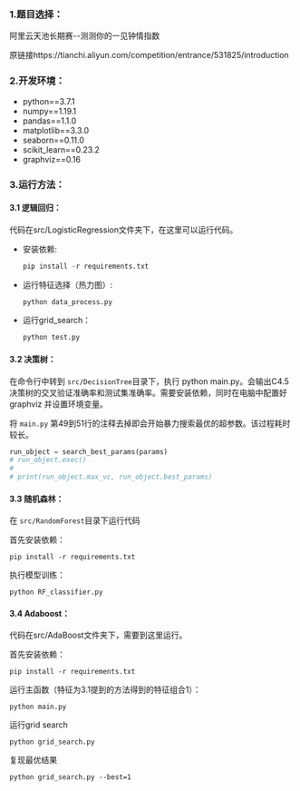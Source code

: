 ### 1.题目选择：

阿里云天池长期赛--测测你的一见钟情指数

原链接https://tianchi.aliyun.com/competition/entrance/531825/introduction

### 2.开发环境：

- python==3.7.1
- numpy==1.19.1
- pandas==1.1.0
- matplotlib==3.3.0
- seaborn==0.11.0
- scikit_learn==0.23.2
- graphviz==0.16

### 3.运行方法：

#### 3.1 逻辑回归：

代码在src/LogisticRegression文件夹下，在这里可以运行代码。

- 安装依赖:

  ```python
  pip install -r requirements.txt
  ```

- 运行特征选择（热力图）:

  ```python
  python data_process.py
  ```

- 运行grid_search：

  ```python
  python test.py
  ```

#### 3.2 决策树：

在命令行中转到 `src/DecisionTree`目录下，执行 python main.py。会输出C4.5决策树的交叉验证准确率和测试集准确率。需要安装依赖，同时在电脑中配置好 graphviz 并设置环境变量。

将 `main.py` 第49到51行的注释去掉即会开始暴力搜索最优的超参数。该过程耗时较长。

```python
run_object = search_best_params(params)
# run_object.exec()
#
# print(run_object.max_vc, run_object.best_params)
```

#### 3.3 随机森林：

在 `src/RandomForest`目录下运行代码

首先安装依赖：

```shell
pip install -r requirements.txt
```

执行模型训练：

```shell
python RF_classifier.py
```

#### 3.4 Adaboost：

代码在src/AdaBoost文件夹下，需要到这里运行。

首先安装依赖：

```shell
pip install -r requirements.txt
```

运行主函数（特征为3.1提到的方法得到的特征组合1）：

```shell
python main.py 
```

运行grid search

```shell
python grid_search.py
```

复现最优结果

```shell
python grid_search.py --best=1
```